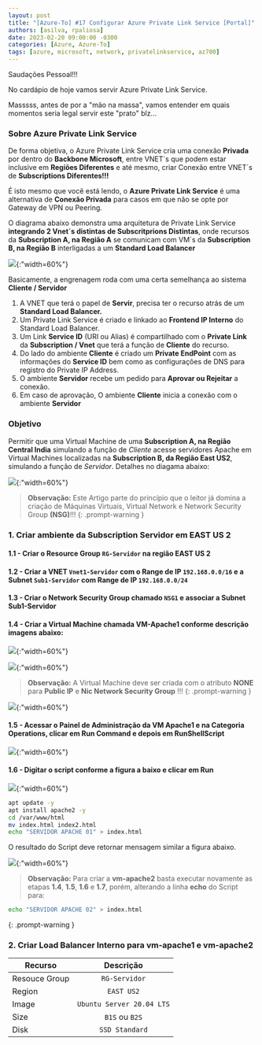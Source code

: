 ```yaml
---
layout: post
title: "[Azure-To] #17 Configurar Azure Private Link Service [Portal]"
authors: [asilva, rpaliosa]
date: 2023-02-20 09:00:00 -0300
categories: [Azure, Azure-To]
tags: [azure, microsoft, network, privatelinkservice, az700]
---
```


Saudações Pessoal!!!

No cardápio de hoje vamos servir Azure Private Link Service. 

Masssss, antes de por a "mão na massa", vamos entender em quais momentos seria legal servir este "prato" blz...

### **Sobre Azure Private Link Service**

De forma objetiva, o Azure Private Link Service cria uma conexão **Privada** por dentro do **Backbone Microsoft**, entre VNET´s que podem estar inclusive em **Regiões Diferentes** e até mesmo, criar Conexão entre VNET´s de **Subscriptions Diferentes!!!** 

É isto mesmo que você está lendo, o **Azure Private Link Service** é uma alternativa de **Conexão Privada** para casos em que não se opte por Gateway de VPN ou Peering.

O diagrama abaixo demonstra uma arquitetura de Private Link Service **integrando 2 Vnet´s distintas de Subscritprions Distintas**, onde recursos da **Subscription A, na Região A** se comunicam com VM´s da **Subscription B, na Região B** interligadas a um **Standard Load Balancer**

![](/assets/img/59/pvtls01.png){:"width=60%"}

Basicamente, a engrenagem roda com uma certa semelhança ao sistema **Cliente / Servidor** 

1. A VNET que terá o papel de **Servir**, precisa ter o recurso atrás de um **Standard Load Balancer.**
2. Um Private Link Service é criado e linkado ao **Frontend IP Interno** do Standard Load Balancer. 
3. Um Link **Service ID** (URI ou Alias) é compartilhado com o **Private Link** da **Subscription / Vnet** que terá a função de  **Cliente** do recurso. 
4. Do lado do ambiente **Cliente** é criado um **Private EndPoint** com as informações do **Service ID** bem como as configurações de DNS para registro do Private IP Address. 
5. O ambiente **Servidor** recebe um pedido para **Aprovar ou Rejeitar** a conexão. 
6. Em caso de aprovação, O ambiente **Cliente** inicia a conexão com o ambiente **Servidor**

### **Objetivo**

Permitir que uma Virtual Machine de uma **Subscription A, na Região Central India** simulando a função de *Cliente* acesse servidores Apache em Virtual Machines localizadas na **Subscription B, da Região East US2**, simulando a função de *Servidor*.
Detalhes no diagama abaixo:

![](/assets/img/59/pvtls02.png){:"width=60%"}

>**Observação:** Este Artigo parte do princípio que o leitor já domina a criação de Máquinas Virtuais, Virtual Network e  Network Security Group **(NSG)**!!!
{: .prompt-warning }

### **1. Criar ambiente da Subscription Servidor em EAST US 2**

#### 1.1 - Criar o **Resource Group** ```RG-Servidor``` na região **EAST US 2**

#### 1.2 - Criar a **VNET** ```Vnet1-Servidor``` com o Range de IP ```192.168.0.0/16``` e a **Subnet** ```Sub1-Servidor``` com Range de IP ```192.168.0.0/24```

#### 1.3 - Criar o **Network Security Group** chamado ```NSG1``` e associar a Subnet **Sub1-Servidor**

#### 1.4 - Criar a Virtual Machine chamada **VM-Apache1** conforme descrição imagens abaixo:  

![](/assets/img/59/pvtls03.png){:"width=60%"}

![](/assets/img/59/pvtls04.png){:"width=60%"}

>**Observação:** A Virtual Machine deve ser criada com o atributo **NONE** para **Public IP** e **Nic Network Security Group** !!!
{: .prompt-warning }

![](/assets/img/59/pvtls05.png){:"width=60%"}

#### 1.5 - Acessar o Painel de Administração da VM **Apache1** e na Categoria **Operations**, clicar em **Run Command** e depois em **RunShellScript**

![](/assets/img/59/pvtls06.png){:"width=60%"}

#### 1.6 - Digitar o script conforme a figura a baixo e clicar em **Run**

![](/assets/img/59/pvtls07.png){:"width=60%"}

```bash
apt update -y
apt install apache2 -y
cd /var/www/html
mv index.html index2.html
echo "SERVIDOR APACHE 01" > index.html
```

O resultado do Script deve retornar mensagem similar a figura abaixo.

![](/assets/img/59/pvtls08.png){:"width=60%"}

>**Observação:** Para criar a **vm-apache2** basta executar novamente as etapas **1.4**, **1.5**, **1.6** e **1.7**, porém, alterando a linha **echo** do Script para:
```bash
echo "SERVIDOR APACHE 02" > index.html
```
{: .prompt-warning }

### **2. Criar Load Balancer Interno para vm-apache1 e vm-apache2**

| **Recurso**           | **Descrição**                |
| ----------------------| :---------------------------:|
| Resouce Group         | ```RG-Servidor```            |
| Region                | ```EAST US2```               |
| Image                 | ```Ubuntu Server 20.04 LTS```|
| Size                  | ```B1S``` ou ```B2S```       |
| Disk                  | ```SSD Standard```           |
